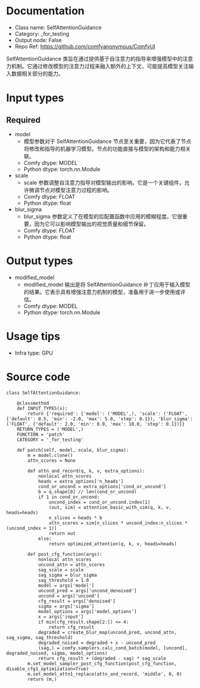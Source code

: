 # Documentation
- Class name: SelfAttentionGuidance
- Category: _for_testing
- Output node: False
- Repo Ref: https://github.com/comfyanonymous/ComfyUI

SelfAttentionGuidance 类旨在通过提供基于自注意力的指导来增强模型中的注意力机制。它通过修改模型的注意力过程来融入额外的上下文，可能提高模型关注输入数据相关部分的能力。

# Input types
## Required
- model
    - 模型参数对于 SelfAttentionGuidance 节点至关重要，因为它代表了节点将修改和指导的机器学习模型。节点的功能直接与模型的架构和能力相关联。
    - Comfy dtype: MODEL
    - Python dtype: torch.nn.Module
- scale
    - scale 参数调整自注意力指导对模型输出的影响。它是一个关键组件，允许微调节点对模型注意力过程的影响。
    - Comfy dtype: FLOAT
    - Python dtype: float
- blur_sigma
    - blur_sigma 参数定义了在模型的后配置函数中应用的模糊程度。它很重要，因为它可以影响模型输出的视觉质量和细节保留。
    - Comfy dtype: FLOAT
    - Python dtype: float

# Output types
- modified_model
    - modified_model 输出是将 SelfAttentionGuidance 补丁应用于输入模型的结果。它表示具有增强注意力机制的模型，准备用于进一步使用或评估。
    - Comfy dtype: MODEL
    - Python dtype: torch.nn.Module

# Usage tips
- Infra type: GPU

# Source code
```
class SelfAttentionGuidance:

    @classmethod
    def INPUT_TYPES(s):
        return {'required': {'model': ('MODEL',), 'scale': ('FLOAT', {'default': 0.5, 'min': -2.0, 'max': 5.0, 'step': 0.1}), 'blur_sigma': ('FLOAT', {'default': 2.0, 'min': 0.0, 'max': 10.0, 'step': 0.1})}}
    RETURN_TYPES = ('MODEL',)
    FUNCTION = 'patch'
    CATEGORY = '_for_testing'

    def patch(self, model, scale, blur_sigma):
        m = model.clone()
        attn_scores = None

        def attn_and_record(q, k, v, extra_options):
            nonlocal attn_scores
            heads = extra_options['n_heads']
            cond_or_uncond = extra_options['cond_or_uncond']
            b = q.shape[0] // len(cond_or_uncond)
            if 1 in cond_or_uncond:
                uncond_index = cond_or_uncond.index(1)
                (out, sim) = attention_basic_with_sim(q, k, v, heads=heads)
                n_slices = heads * b
                attn_scores = sim[n_slices * uncond_index:n_slices * (uncond_index + 1)]
                return out
            else:
                return optimized_attention(q, k, v, heads=heads)

        def post_cfg_function(args):
            nonlocal attn_scores
            uncond_attn = attn_scores
            sag_scale = scale
            sag_sigma = blur_sigma
            sag_threshold = 1.0
            model = args['model']
            uncond_pred = args['uncond_denoised']
            uncond = args['uncond']
            cfg_result = args['denoised']
            sigma = args['sigma']
            model_options = args['model_options']
            x = args['input']
            if min(cfg_result.shape[2:]) <= 4:
                return cfg_result
            degraded = create_blur_map(uncond_pred, uncond_attn, sag_sigma, sag_threshold)
            degraded_noised = degraded + x - uncond_pred
            (sag,) = comfy.samplers.calc_cond_batch(model, [uncond], degraded_noised, sigma, model_options)
            return cfg_result + (degraded - sag) * sag_scale
        m.set_model_sampler_post_cfg_function(post_cfg_function, disable_cfg1_optimization=True)
        m.set_model_attn1_replace(attn_and_record, 'middle', 0, 0)
        return (m,)
```